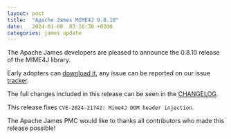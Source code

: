 ```yaml
---
layout: post
title:  "Apache James MIME4J 0.8.10"
date:   2024-01-08  03:16:30 +0200
categories: james update
---
```


The Apache James developers are pleased to announce the 0.8.10 release of the MIME4J library.

Early adopters can [download it][download], any issue can be reported on our issue [tracker][tracker].

The full changes included in this release can be seen in the [CHANGELOG][CHANGELOG].

This release fixes `CVE-2024-21742: Mime4J DOM header injection`.

The Apache James PMC would like to thanks all contributors who made this release possible!

[CHANGELOG]: https://github.com/apache/james-mime4j/blob/master/CHANGELOG.md
[tracker]: https://issues.apache.org/jira/browse/MIME4J
[download]: https://james.apache.org/download.cgi#Apache_Mime4J
